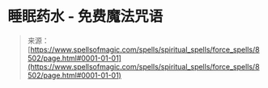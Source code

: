 <!--yml

category: 未分类

date: 2024-06-12 18:43:54

-->

# **睡眠药水** - 免费魔法咒语

> 来源：[https://www.spellsofmagic.com/spells/spiritual_spells/force_spells/8502/page.html#0001-01-01](https://www.spellsofmagic.com/spells/spiritual_spells/force_spells/8502/page.html#0001-01-01)
